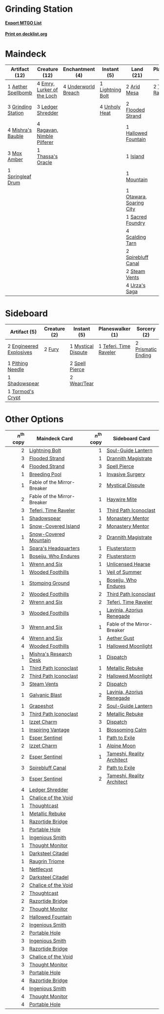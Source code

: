# Grinding Station

#### [Export MTGO List](../collection/Grinding%20Station/Grinding%20Station.txt)
#### [Print on decklist.org](http://decklist.org/?deckmain=1%09Aether%20Spellbomb%0A2%09Arid%20Mesa%0A4%09Emry,%20Lurker%20of%20the%20Loch%0A4%09Expressive%20Iteration%0A2%09Flooded%20Strand%0A3%09Grinding%20Station%0A1%09Hallowed%20Fountain%0A1%09Island%0A3%09Ledger%20Shredder%0A1%09Lightning%20Bolt%0A4%09Mishra's%20Bauble%0A1%09Mountain%0A3%09Mox%20Amber%0A1%09Otawara,%20Soaring%20City%0A4%09Ragavan,%20Nimble%20Pilferer%0A1%09Sacred%20Foundry%0A4%09Scalding%20Tarn%0A2%09Spirebluff%20Canal%0A1%09Springleaf%20Drum%0A2%09Steam%20Vents%0A2%09Teferi,%20Time%20Raveler%0A1%09Thassa's%20Oracle%0A4%09Underworld%20Breach%0A4%09Unholy%20Heat%0A4%09Urza's%20Saga&deckside=2%09Engineered%20Explosives%0A2%09Fury%0A1%09Mystical%20Dispute%0A1%09Pithing%20Needle%0A2%09Prismatic%20Ending%0A1%09Shadowspear%0A2%09Spell%20Pierce%0A1%09Teferi,%20Time%20Raveler%0A1%09Tormod's%20Crypt%0A2%09Wear/Tear)
# Maindeck

|                                        Artifact (12)                                        |                                            Creature (12)                                            |                                       Enchantment (4)                                        |                                      Instant (5)                                       |                                            Land (21)                                             |                                        Planeswalker (2)                                         |                                           Sorcery (4)                                           |
|---------------------------------------------------------------------------------------------|-----------------------------------------------------------------------------------------------------|----------------------------------------------------------------------------------------------|----------------------------------------------------------------------------------------|--------------------------------------------------------------------------------------------------|-------------------------------------------------------------------------------------------------|-------------------------------------------------------------------------------------------------|
|1 [Aether Spellbomb](http://gatherer.wizards.com/Pages/Card/Details.aspx?multiverseid=220525)|4 [Emry, Lurker of the Loch](http://gatherer.wizards.com/Pages/Card/Details.aspx?multiverseid=473005)|4 [Underworld Breach](http://gatherer.wizards.com/Pages/Card/Details.aspx?multiverseid=476412)|1 [Lightning Bolt](http://gatherer.wizards.com/Pages/Card/Details.aspx?multiverseid=806)|2 [Arid Mesa](http://gatherer.wizards.com/Pages/Card/Details.aspx?multiverseid=405092)            |2 [Teferi, Time Raveler](http://gatherer.wizards.com/Pages/Card/Details.aspx?multiverseid=461148)|4 [Expressive Iteration](http://gatherer.wizards.com/Pages/Card/Details.aspx?multiverseid=513678)|
|3 [Grinding Station](http://gatherer.wizards.com/Pages/Card/Details.aspx?multiverseid=51229) |3 [Ledger Shredder](http://gatherer.wizards.com/Pages/Card/Details.aspx?multiverseid=555247)         |                                                                                              |4 [Unholy Heat](http://gatherer.wizards.com/Pages/Card/Details.aspx?multiverseid=522221)|2 [Flooded Strand](http://gatherer.wizards.com/Pages/Card/Details.aspx?multiverseid=405098)       |                                                                                                 |                                                                                                 |
|4 [Mishra's Bauble](http://gatherer.wizards.com/Pages/Card/Details.aspx?multiverseid=122122) |4 [Ragavan, Nimble Pilferer](http://gatherer.wizards.com/Pages/Card/Details.aspx?multiverseid=522214)|                                                                                              |                                                                                        |1 [Hallowed Fountain](http://gatherer.wizards.com/Pages/Card/Details.aspx?multiverseid=97071)     |                                                                                                 |                                                                                                 |
|3 [Mox Amber](http://gatherer.wizards.com/Pages/Card/Details.aspx?multiverseid=443112)       |1 [Thassa's Oracle](http://gatherer.wizards.com/Pages/Card/Details.aspx?multiverseid=476324)         |                                                                                              |                                                                                        |1 [Island](http://gatherer.wizards.com/Pages/Card/Details.aspx?multiverseid=439857)               |                                                                                                 |                                                                                                 |
|1 [Springleaf Drum](http://gatherer.wizards.com/Pages/Card/Details.aspx?multiverseid=378534) |                                                                                                     |                                                                                              |                                                                                        |1 [Mountain](http://gatherer.wizards.com/Pages/Card/Details.aspx?multiverseid=439859)             |                                                                                                 |                                                                                                 |
|                                                                                             |                                                                                                     |                                                                                              |                                                                                        |1 [Otawara, Soaring City](http://gatherer.wizards.com/Pages/Card/Details.aspx?multiverseid=548584)|                                                                                                 |                                                                                                 |
|                                                                                             |                                                                                                     |                                                                                              |                                                                                        |1 [Sacred Foundry](http://gatherer.wizards.com/Pages/Card/Details.aspx?multiverseid=405106)       |                                                                                                 |                                                                                                 |
|                                                                                             |                                                                                                     |                                                                                              |                                                                                        |4 [Scalding Tarn](http://gatherer.wizards.com/Pages/Card/Details.aspx?multiverseid=405107)        |                                                                                                 |                                                                                                 |
|                                                                                             |                                                                                                     |                                                                                              |                                                                                        |2 [Spirebluff Canal](http://gatherer.wizards.com/Pages/Card/Details.aspx?multiverseid=417822)     |                                                                                                 |                                                                                                 |
|                                                                                             |                                                                                                     |                                                                                              |                                                                                        |2 [Steam Vents](http://gatherer.wizards.com/Pages/Card/Details.aspx?multiverseid=405109)          |                                                                                                 |                                                                                                 |
|                                                                                             |                                                                                                     |                                                                                              |                                                                                        |4 [Urza's Saga](http://gatherer.wizards.com/Pages/Card/Details.aspx?multiverseid=522335)          |                                                                                                 |                                                                                                 |


# Sideboard

|                                          Artifact (5)                                           |                                  Creature (2)                                   |                                         Instant (5)                                         |                                        Planeswalker (1)                                         |                                         Sorcery (2)                                         |
|-------------------------------------------------------------------------------------------------|---------------------------------------------------------------------------------|---------------------------------------------------------------------------------------------|-------------------------------------------------------------------------------------------------|---------------------------------------------------------------------------------------------|
|2 [Engineered Explosives](http://gatherer.wizards.com/Pages/Card/Details.aspx?multiverseid=50139)|2 [Fury](http://gatherer.wizards.com/Pages/Card/Details.aspx?multiverseid=522202)|1 [Mystical Dispute](http://gatherer.wizards.com/Pages/Card/Details.aspx?multiverseid=473020)|1 [Teferi, Time Raveler](http://gatherer.wizards.com/Pages/Card/Details.aspx?multiverseid=461148)|2 [Prismatic Ending](http://gatherer.wizards.com/Pages/Card/Details.aspx?multiverseid=522101)|
|1 [Pithing Needle](http://gatherer.wizards.com/Pages/Card/Details.aspx?multiverseid=129526)      |                                                                                 |2 [Spell Pierce](http://gatherer.wizards.com/Pages/Card/Details.aspx?multiverseid=425876)    |                                                                                                 |                                                                                             |
|1 [Shadowspear](http://gatherer.wizards.com/Pages/Card/Details.aspx?multiverseid=476487)         |                                                                                 |2 [Wear/Tear](http://gatherer.wizards.com/Pages/Card/Details.aspx?multiverseid=368950)       |                                                                                                 |                                                                                             |
|1 [Tormod's Crypt](http://gatherer.wizards.com/Pages/Card/Details.aspx?multiverseid=389723)      |                                                                                 |                                                                                             |                                                                                                 |                                                                                             |


# Other Options

|*n*<sup>th</sup> copy|                                          Maindeck Card                                          |*n*<sup>th</sup> copy|                                           Sideboard Card                                            |
|--------------------:|-------------------------------------------------------------------------------------------------|--------------------:|-----------------------------------------------------------------------------------------------------|
|                    2|[Lightning Bolt](http://gatherer.wizards.com/Pages/Card/Details.aspx?multiverseid=806)           |                    1|[Soul-Guide Lantern](http://gatherer.wizards.com/Pages/Card/Details.aspx?multiverseid=476488)        |
|                    3|[Flooded Strand](http://gatherer.wizards.com/Pages/Card/Details.aspx?multiverseid=405098)        |                    1|[Drannith Magistrate](http://gatherer.wizards.com/Pages/Card/Details.aspx?multiverseid=479531)       |
|                    4|[Flooded Strand](http://gatherer.wizards.com/Pages/Card/Details.aspx?multiverseid=405098)        |                    3|[Spell Pierce](http://gatherer.wizards.com/Pages/Card/Details.aspx?multiverseid=425876)              |
|                    1|[Breeding Pool](http://gatherer.wizards.com/Pages/Card/Details.aspx?multiverseid=97088)          |                    1|[Invasive Surgery](http://gatherer.wizards.com/Pages/Card/Details.aspx?multiverseid=409811)          |
|                    1|Fable of the Mirror-Breaker                                                                      |                    2|[Mystical Dispute](http://gatherer.wizards.com/Pages/Card/Details.aspx?multiverseid=473020)          |
|                    2|Fable of the Mirror-Breaker                                                                      |                    1|[Haywire Mite](http://gatherer.wizards.com/Pages/Card/Details.aspx?multiverseid=583782)              |
|                    3|[Teferi, Time Raveler](http://gatherer.wizards.com/Pages/Card/Details.aspx?multiverseid=461148)  |                    1|[Third Path Iconoclast](http://gatherer.wizards.com/Pages/Card/Details.aspx?multiverseid=583805)     |
|                    1|[Shadowspear](http://gatherer.wizards.com/Pages/Card/Details.aspx?multiverseid=476487)           |                    1|[Monastery Mentor](http://gatherer.wizards.com/Pages/Card/Details.aspx?multiverseid=391883)          |
|                    1|[Snow-Covered Island](http://gatherer.wizards.com/Pages/Card/Details.aspx?multiverseid=121130)   |                    2|[Monastery Mentor](http://gatherer.wizards.com/Pages/Card/Details.aspx?multiverseid=391883)          |
|                    1|[Snow-Covered Mountain](http://gatherer.wizards.com/Pages/Card/Details.aspx?multiverseid=121233) |                    2|[Drannith Magistrate](http://gatherer.wizards.com/Pages/Card/Details.aspx?multiverseid=479531)       |
|                    1|[Spara's Headquarters](http://gatherer.wizards.com/Pages/Card/Details.aspx?multiverseid=555458)  |                    1|[Flusterstorm](http://gatherer.wizards.com/Pages/Card/Details.aspx?multiverseid=228255)              |
|                    1|[Boseiju, Who Endures](http://gatherer.wizards.com/Pages/Card/Details.aspx?multiverseid=548579)  |                    2|[Flusterstorm](http://gatherer.wizards.com/Pages/Card/Details.aspx?multiverseid=228255)              |
|                    1|[Wrenn and Six](http://gatherer.wizards.com/Pages/Card/Details.aspx?multiverseid=464166)         |                    1|[Unlicensed Hearse](http://gatherer.wizards.com/Pages/Card/Details.aspx?multiverseid=555447)         |
|                    1|[Wooded Foothills](http://gatherer.wizards.com/Pages/Card/Details.aspx?multiverseid=405116)      |                    1|[Veil of Summer](http://gatherer.wizards.com/Pages/Card/Details.aspx?multiverseid=466952)            |
|                    1|[Stomping Ground](http://gatherer.wizards.com/Pages/Card/Details.aspx?multiverseid=405110)       |                    1|[Boseiju, Who Endures](http://gatherer.wizards.com/Pages/Card/Details.aspx?multiverseid=548579)      |
|                    2|[Wooded Foothills](http://gatherer.wizards.com/Pages/Card/Details.aspx?multiverseid=405116)      |                    2|[Third Path Iconoclast](http://gatherer.wizards.com/Pages/Card/Details.aspx?multiverseid=583805)     |
|                    2|[Wrenn and Six](http://gatherer.wizards.com/Pages/Card/Details.aspx?multiverseid=464166)         |                    2|[Teferi, Time Raveler](http://gatherer.wizards.com/Pages/Card/Details.aspx?multiverseid=461148)      |
|                    3|[Wooded Foothills](http://gatherer.wizards.com/Pages/Card/Details.aspx?multiverseid=405116)      |                    1|[Lavinia, Azorius Renegade](http://gatherer.wizards.com/Pages/Card/Details.aspx?multiverseid=457333) |
|                    3|[Wrenn and Six](http://gatherer.wizards.com/Pages/Card/Details.aspx?multiverseid=464166)         |                    1|Fable of the Mirror-Breaker                                                                          |
|                    4|[Wrenn and Six](http://gatherer.wizards.com/Pages/Card/Details.aspx?multiverseid=464166)         |                    1|[Aether Gust](http://gatherer.wizards.com/Pages/Card/Details.aspx?multiverseid=466796)               |
|                    4|[Wooded Foothills](http://gatherer.wizards.com/Pages/Card/Details.aspx?multiverseid=405116)      |                    1|[Hallowed Moonlight](http://gatherer.wizards.com/Pages/Card/Details.aspx?multiverseid=398505)        |
|                    1|[Mishra's Research Desk](http://gatherer.wizards.com/Pages/Card/Details.aspx?multiverseid=583747)|                    1|[Dispatch](http://gatherer.wizards.com/Pages/Card/Details.aspx?multiverseid=397781)                  |
|                    1|[Third Path Iconoclast](http://gatherer.wizards.com/Pages/Card/Details.aspx?multiverseid=583805) |                    1|[Metallic Rebuke](http://gatherer.wizards.com/Pages/Card/Details.aspx?multiverseid=423706)           |
|                    2|[Third Path Iconoclast](http://gatherer.wizards.com/Pages/Card/Details.aspx?multiverseid=583805) |                    2|[Hallowed Moonlight](http://gatherer.wizards.com/Pages/Card/Details.aspx?multiverseid=398505)        |
|                    3|[Steam Vents](http://gatherer.wizards.com/Pages/Card/Details.aspx?multiverseid=405109)           |                    2|[Dispatch](http://gatherer.wizards.com/Pages/Card/Details.aspx?multiverseid=397781)                  |
|                    1|[Galvanic Blast](http://gatherer.wizards.com/Pages/Card/Details.aspx?multiverseid=442781)        |                    2|[Lavinia, Azorius Renegade](http://gatherer.wizards.com/Pages/Card/Details.aspx?multiverseid=457333) |
|                    1|[Grapeshot](http://gatherer.wizards.com/Pages/Card/Details.aspx?multiverseid=426588)             |                    2|[Soul-Guide Lantern](http://gatherer.wizards.com/Pages/Card/Details.aspx?multiverseid=476488)        |
|                    3|[Third Path Iconoclast](http://gatherer.wizards.com/Pages/Card/Details.aspx?multiverseid=583805) |                    2|[Metallic Rebuke](http://gatherer.wizards.com/Pages/Card/Details.aspx?multiverseid=423706)           |
|                    1|[Izzet Charm](http://gatherer.wizards.com/Pages/Card/Details.aspx?multiverseid=338413)           |                    3|[Dispatch](http://gatherer.wizards.com/Pages/Card/Details.aspx?multiverseid=397781)                  |
|                    1|[Inspiring Vantage](http://gatherer.wizards.com/Pages/Card/Details.aspx?multiverseid=417819)     |                    1|[Blossoming Calm](http://gatherer.wizards.com/Pages/Card/Details.aspx?multiverseid=522083)           |
|                    1|[Esper Sentinel](http://gatherer.wizards.com/Pages/Card/Details.aspx?multiverseid=522088)        |                    1|[Path to Exile](http://gatherer.wizards.com/Pages/Card/Details.aspx?multiverseid=220511)             |
|                    2|[Izzet Charm](http://gatherer.wizards.com/Pages/Card/Details.aspx?multiverseid=338413)           |                    1|[Alpine Moon](http://gatherer.wizards.com/Pages/Card/Details.aspx?multiverseid=447264)               |
|                    2|[Esper Sentinel](http://gatherer.wizards.com/Pages/Card/Details.aspx?multiverseid=522088)        |                    1|[Tameshi, Reality Architect](http://gatherer.wizards.com/Pages/Card/Details.aspx?multiverseid=548380)|
|                    3|[Spirebluff Canal](http://gatherer.wizards.com/Pages/Card/Details.aspx?multiverseid=417822)      |                    2|[Path to Exile](http://gatherer.wizards.com/Pages/Card/Details.aspx?multiverseid=220511)             |
|                    3|[Esper Sentinel](http://gatherer.wizards.com/Pages/Card/Details.aspx?multiverseid=522088)        |                    2|[Tameshi, Reality Architect](http://gatherer.wizards.com/Pages/Card/Details.aspx?multiverseid=548380)|
|                    4|[Ledger Shredder](http://gatherer.wizards.com/Pages/Card/Details.aspx?multiverseid=555247)       |                     |                                                                                                     |
|                    1|[Chalice of the Void](http://gatherer.wizards.com/Pages/Card/Details.aspx?multiverseid=442211)   |                     |                                                                                                     |
|                    1|[Thoughtcast](http://gatherer.wizards.com/Pages/Card/Details.aspx?multiverseid=222732)           |                     |                                                                                                     |
|                    1|[Metallic Rebuke](http://gatherer.wizards.com/Pages/Card/Details.aspx?multiverseid=423706)       |                     |                                                                                                     |
|                    1|[Razortide Bridge](http://gatherer.wizards.com/Pages/Card/Details.aspx?multiverseid=522328)      |                     |                                                                                                     |
|                    1|[Portable Hole](http://gatherer.wizards.com/Pages/Card/Details.aspx?multiverseid=527320)         |                     |                                                                                                     |
|                    1|[Ingenious Smith](http://gatherer.wizards.com/Pages/Card/Details.aspx?multiverseid=527308)       |                     |                                                                                                     |
|                    1|[Thought Monitor](http://gatherer.wizards.com/Pages/Card/Details.aspx?multiverseid=522147)       |                     |                                                                                                     |
|                    1|[Darksteel Citadel](http://gatherer.wizards.com/Pages/Card/Details.aspx?multiverseid=389479)     |                     |                                                                                                     |
|                    1|[Raugrin Triome](http://gatherer.wizards.com/Pages/Card/Details.aspx?multiverseid=479771)        |                     |                                                                                                     |
|                    1|[Nettlecyst](http://gatherer.wizards.com/Pages/Card/Details.aspx?multiverseid=522307)            |                     |                                                                                                     |
|                    2|[Darksteel Citadel](http://gatherer.wizards.com/Pages/Card/Details.aspx?multiverseid=389479)     |                     |                                                                                                     |
|                    2|[Chalice of the Void](http://gatherer.wizards.com/Pages/Card/Details.aspx?multiverseid=442211)   |                     |                                                                                                     |
|                    2|[Thoughtcast](http://gatherer.wizards.com/Pages/Card/Details.aspx?multiverseid=222732)           |                     |                                                                                                     |
|                    2|[Razortide Bridge](http://gatherer.wizards.com/Pages/Card/Details.aspx?multiverseid=522328)      |                     |                                                                                                     |
|                    2|[Thought Monitor](http://gatherer.wizards.com/Pages/Card/Details.aspx?multiverseid=522147)       |                     |                                                                                                     |
|                    2|[Hallowed Fountain](http://gatherer.wizards.com/Pages/Card/Details.aspx?multiverseid=97071)      |                     |                                                                                                     |
|                    2|[Ingenious Smith](http://gatherer.wizards.com/Pages/Card/Details.aspx?multiverseid=527308)       |                     |                                                                                                     |
|                    2|[Portable Hole](http://gatherer.wizards.com/Pages/Card/Details.aspx?multiverseid=527320)         |                     |                                                                                                     |
|                    3|[Ingenious Smith](http://gatherer.wizards.com/Pages/Card/Details.aspx?multiverseid=527308)       |                     |                                                                                                     |
|                    3|[Razortide Bridge](http://gatherer.wizards.com/Pages/Card/Details.aspx?multiverseid=522328)      |                     |                                                                                                     |
|                    3|[Chalice of the Void](http://gatherer.wizards.com/Pages/Card/Details.aspx?multiverseid=442211)   |                     |                                                                                                     |
|                    3|[Thought Monitor](http://gatherer.wizards.com/Pages/Card/Details.aspx?multiverseid=522147)       |                     |                                                                                                     |
|                    3|[Portable Hole](http://gatherer.wizards.com/Pages/Card/Details.aspx?multiverseid=527320)         |                     |                                                                                                     |
|                    4|[Razortide Bridge](http://gatherer.wizards.com/Pages/Card/Details.aspx?multiverseid=522328)      |                     |                                                                                                     |
|                    4|[Ingenious Smith](http://gatherer.wizards.com/Pages/Card/Details.aspx?multiverseid=527308)       |                     |                                                                                                     |
|                    4|[Thought Monitor](http://gatherer.wizards.com/Pages/Card/Details.aspx?multiverseid=522147)       |                     |                                                                                                     |
|                    4|[Portable Hole](http://gatherer.wizards.com/Pages/Card/Details.aspx?multiverseid=527320)         |                     |                                                                                                     |

